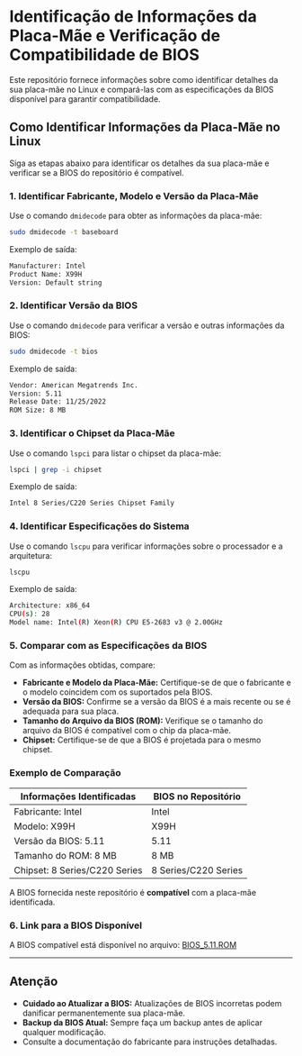# Identificação de Informações da Placa-Mãe e Verificação de Compatibilidade de BIOS

Este repositório fornece informações sobre como identificar detalhes da sua placa-mãe no Linux e compará-las com as especificações da BIOS disponível para garantir compatibilidade.

## Como Identificar Informações da Placa-Mãe no Linux

Siga as etapas abaixo para identificar os detalhes da sua placa-mãe e verificar se a BIOS do repositório é compatível.

### 1. Identificar Fabricante, Modelo e Versão da Placa-Mãe

Use o comando `dmidecode` para obter as informações da placa-mãe:

```sh
sudo dmidecode -t baseboard
```

Exemplo de saída:

```sh
Manufacturer: Intel
Product Name: X99H
Version: Default string
```

### 2. Identificar Versão da BIOS

Use o comando `dmidecode` para verificar a versão e outras informações da BIOS:

```sh
sudo dmidecode -t bios
```

Exemplo de saída:

```sh
Vendor: American Megatrends Inc.
Version: 5.11
Release Date: 11/25/2022
ROM Size: 8 MB
```

### 3. Identificar o Chipset da Placa-Mãe

Use o comando `lspci` para listar o chipset da placa-mãe:

```sh
lspci | grep -i chipset
```

Exemplo de saída:

```sh
Intel 8 Series/C220 Series Chipset Family
```

### 4. Identificar Especificações do Sistema

Use o comando `lscpu` para verificar informações sobre o processador e a arquitetura:

```sh
lscpu
```

Exemplo de saída:

```sh
Architecture: x86_64
CPU(s): 28
Model name: Intel(R) Xeon(R) CPU E5-2683 v3 @ 2.00GHz
```

### 5. Comparar com as Especificações da BIOS

Com as informações obtidas, compare:

- **Fabricante e Modelo da Placa-Mãe:** Certifique-se de que o fabricante e o modelo coincidem com os suportados pela BIOS.
- **Versão da BIOS:** Confirme se a versão da BIOS é a mais recente ou se é adequada para sua placa.
- **Tamanho do Arquivo da BIOS (ROM):** Verifique se o tamanho do arquivo da BIOS é compatível com o chip da placa-mãe.
- **Chipset:** Certifique-se de que a BIOS é projetada para o mesmo chipset.

### Exemplo de Comparação

| Informações Identificadas         | BIOS no Repositório         |
| --------------------------------- | --------------------------- |
| Fabricante: Intel                 | Intel                       |
| Modelo: X99H                      | X99H                        |
| Versão da BIOS: 5.11              | 5.11                        |
| Tamanho do ROM: 8 MB              | 8 MB                        |
| Chipset: 8 Series/C220 Series     | 8 Series/C220 Series        |

A BIOS fornecida neste repositório é **compatível** com a placa-mãe identificada.

### 6. Link para a BIOS Disponível

A BIOS compatível está disponível no arquivo: [BIOS_5.11.ROM](./BIOS_5.11.ROM)

---

## Atenção

- **Cuidado ao Atualizar a BIOS:** Atualizações de BIOS incorretas podem danificar permanentemente sua placa-mãe.
- **Backup da BIOS Atual:** Sempre faça um backup antes de aplicar qualquer modificação.
- Consulte a documentação do fabricante para instruções detalhadas.
